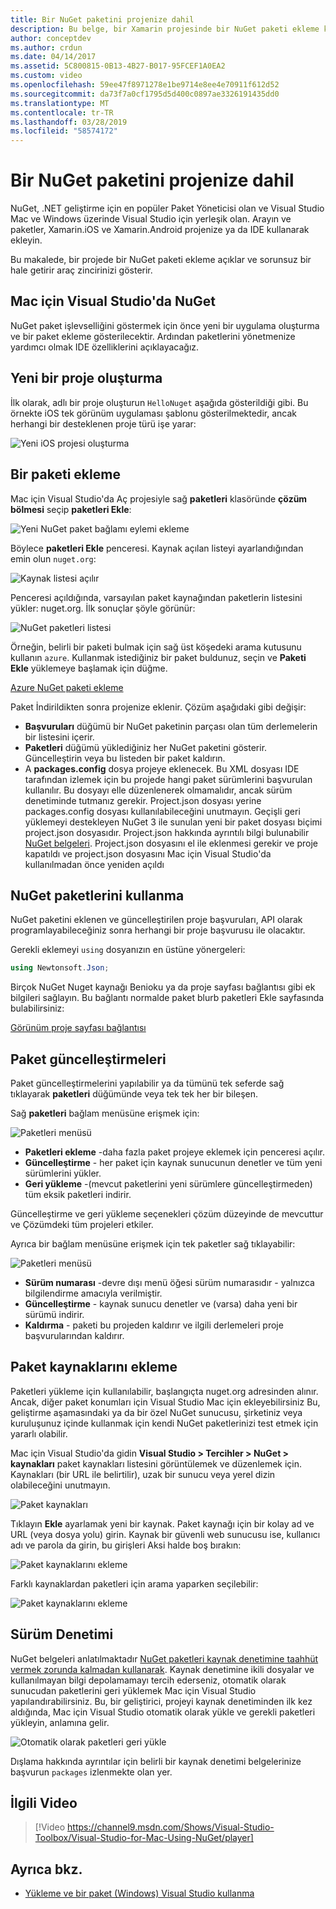 ```yaml
---
title: Bir NuGet paketini projenize dahil
description: Bu belge, bir Xamarin projesinde bir NuGet paketi ekleme kapsar. Bulma ve bir paket indiriliyor, aynı zamanda aracılığıyla IDE tümleştirme özellikleri ile tanışın size yol gösterir.
author: conceptdev
ms.author: crdun
ms.date: 04/14/2017
ms.assetid: 5C800815-0B13-4B27-B017-95FCEF1A0EA2
ms.custom: video
ms.openlocfilehash: 59ee47f8971278e1be9714e8ee4e70911f612d52
ms.sourcegitcommit: da73f7a0cf1795d5d400c0897ae3326191435dd0
ms.translationtype: MT
ms.contentlocale: tr-TR
ms.lasthandoff: 03/28/2019
ms.locfileid: "58574172"
---
```

# <a name="include-a-nuget-package-in-your-project"></a>Bir NuGet paketini projenize dahil

NuGet, .NET geliştirme için en popüler Paket Yöneticisi olan ve Visual Studio Mac ve Windows üzerinde Visual Studio için yerleşik olan. Arayın ve paketler, Xamarin.iOS ve Xamarin.Android projenize ya da IDE kullanarak ekleyin.

Bu makalede, bir projede bir NuGet paketi ekleme açıklar ve sorunsuz bir hale getirir araç zincirinizi gösterir.

## <a name="nuget-in-visual-studio-for-mac"></a>Mac için Visual Studio'da NuGet

NuGet paket işlevselliğini göstermek için önce yeni bir uygulama oluşturma ve bir paket ekleme gösterilecektir. Ardından paketlerini yönetmenize yardımcı olmak IDE özelliklerini açıklayacağız.

## <a name="create-a-new-project"></a>Yeni bir proje oluşturma

İlk olarak, adlı bir proje oluşturun `HelloNuget` aşağıda gösterildiği gibi. Bu örnekte iOS tek görünüm uygulaması şablonu gösterilmektedir, ancak herhangi bir desteklenen proje türü işe yarar:

![Yeni iOS projesi oluşturma](media/nuget-walkthrough-NewProject.png)

## <a name="adding-a-package"></a>Bir paketi ekleme

Mac için Visual Studio'da Aç projesiyle sağ **paketleri** klasöründe **çözüm bölmesi** seçip **paketleri Ekle**:

![Yeni NuGet paket bağlamı eylemi ekleme](media/nuget-walkthrough-PackagesMenu.png)

Böylece **paketleri Ekle** penceresi. Kaynak açılan listeyi ayarlandığından emin olun `nuget.org`:

![Kaynak listesi açılır](media/nuget-walkthrough-Source.png)

Penceresi açıldığında, varsayılan paket kaynağından paketlerin listesini yükler: nuget.org. İlk sonuçlar şöyle görünür:

![NuGet paketleri listesi](media/nuget-walkthrough-AddPackages1.png)

Örneğin, belirli bir paketi bulmak için sağ üst köşedeki arama kutusunu kullanın `azure`. Kullanmak istediğiniz bir paket buldunuz, seçin ve **Paketi Ekle** yüklemeye başlamak için düğme.

[Azure NuGet paketi ekleme](media/nuget-walkthrough-AddPackages2.png)

Paket İndirildikten sonra projenize eklenir. Çözüm aşağıdaki gibi değişir:

* **Başvuruları** düğümü bir NuGet paketinin parçası olan tüm derlemelerin bir listesini içerir.
* **Paketleri** düğümü yüklediğiniz her NuGet paketini gösterir. Güncelleştirin veya bu listeden bir paket kaldırın.
* A **packages.config** dosya projeye eklenecek. Bu XML dosyası IDE tarafından izlemek için bu projede hangi paket sürümlerini başvurulan kullanılır. Bu dosyayı elle düzenlenerek olmamalıdır, ancak sürüm denetiminde tutmanız gerekir. Project.json dosyası yerine packages.config dosyası kullanılabileceğini unutmayın. Geçişli geri yüklemeyi destekleyen NuGet 3 ile sunulan yeni bir paket dosyası biçimi project.json dosyasıdır. Project.json hakkında ayrıntılı bilgi bulunabilir [NuGet belgeleri](http://docs.microsoft.com/NuGet/Schema/Project-Json). Project.json dosyasını el ile eklenmesi gerekir ve proje kapatıldı ve project.json dosyasını Mac için Visual Studio'da kullanılmadan önce yeniden açıldı

## <a name="using-nuget-packages"></a>NuGet paketlerini kullanma

NuGet paketini eklenen ve güncelleştirilen proje başvuruları, API olarak programlayabileceğiniz sonra herhangi bir proje başvurusu ile olacaktır.

Gerekli eklemeyi `using` dosyanızın en üstüne yönergeleri:

```csharp
using Newtonsoft.Json;
```

Birçok NuGet Nuget kaynağı Benioku ya da proje sayfası bağlantısı gibi ek bilgileri sağlayın. Bu bağlantı normalde paket blurb paketleri Ekle sayfasında bulabilirsiniz:

[Görünüm proje sayfası bağlantısı](media/nuget-walkthrough-project-page.png)

<a name="Package_Updates" class="injected"></a>

## <a name="package-updates"></a>Paket güncelleştirmeleri

Paket güncelleştirmelerini yapılabilir ya da tümünü tek seferde sağ tıklayarak **paketleri** düğümünde veya tek tek her bir bileşen.

Sağ **paketleri** bağlam menüsüne erişmek için:

![Paketleri menüsü](media/nuget-walkthrough-PackagesMenu.png)

*   **Paketleri ekleme** -daha fazla paket projeye eklemek için penceresi açılır.
*   **Güncelleştirme** - her paket için kaynak sunucunun denetler ve tüm yeni sürümlerini yükler.
*   **Geri yükleme** -(mevcut paketlerini yeni sürümlere güncelleştirmeden) tüm eksik paketleri indirir.

Güncelleştirme ve geri yükleme seçenekleri çözüm düzeyinde de mevcuttur ve Çözümdeki tüm projeleri etkiler.

Ayrıca bir bağlam menüsüne erişmek için tek paketler sağ tıklayabilir:

![Paketleri menüsü](media/nuget-walkthrough-PackageMenu.png)

*   **Sürüm numarası** -devre dışı menü öğesi sürüm numarasıdır - yalnızca bilgilendirme amacıyla verilmiştir.
*   **Güncelleştirme** - kaynak sunucu denetler ve (varsa) daha yeni bir sürümü indirir.
*   **Kaldırma** - paketi bu projeden kaldırır ve ilgili derlemeleri proje başvurularından kaldırır.

## <a name="adding-package-sources"></a>Paket kaynaklarını ekleme

Paketleri yükleme için kullanılabilir, başlangıçta nuget.org adresinden alınır. Ancak, diğer paket konumları için Visual Studio Mac için ekleyebilirsiniz Bu, geliştirme aşamasındaki ya da bir özel NuGet sunucusu, şirketiniz veya kuruluşunuz içinde kullanmak için kendi NuGet paketlerinizi test etmek için yararlı olabilir.

Mac için Visual Studio'da gidin **Visual Studio > Tercihler > NuGet > kaynakları** paket kaynakları listesini görüntülemek ve düzenlemek için. Kaynakları (bir URL ile belirtilir), uzak bir sunucu veya yerel dizin olabileceğini unutmayın.

![Paket kaynakları](media/nuget-walkthrough-PackageSource.png)

Tıklayın **Ekle** ayarlamak yeni bir kaynak. Paket kaynağı için bir kolay ad ve URL (veya dosya yolu) girin. Kaynak bir güvenli web sunucusu ise, kullanıcı adı ve parola da girin, bu girişleri Aksi halde boş bırakın:

![Paket kaynaklarını ekleme](media/nuget-walkthrough-PackageSource2.png)

Farklı kaynaklardan paketleri için arama yaparken seçilebilir:

![Paket kaynaklarını ekleme](media/nuget-walkthrough-PackageSource3.png)

## <a name="version-control"></a>Sürüm Denetimi

NuGet belgeleri anlatılmaktadır [NuGet paketleri kaynak denetimine taahhüt vermek zorunda kalmadan kullanarak](/nuget/consume-packages/packages-and-source-control). Kaynak denetimine ikili dosyalar ve kullanılmayan bilgi depolamamayı tercih ederseniz, otomatik olarak sunucudan paketlerini geri yüklemek Mac için Visual Studio yapılandırabilirsiniz. Bu, bir geliştirici, projeyi kaynak denetiminden ilk kez aldığında, Mac için Visual Studio otomatik olarak yükle ve gerekli paketleri yükleyin, anlamına gelir.

![Otomatik olarak paketleri geri yükle](media/nuget-walkthrough-AutoRestore.png)

Dışlama hakkında ayrıntılar için belirli bir kaynak denetimi belgelerinize başvurun `packages` izlenmekte olan yer.

## <a name="related-video"></a>İlgili Video

> [!Video https://channel9.msdn.com/Shows/Visual-Studio-Toolbox/Visual-Studio-for-Mac-Using-NuGet/player]

## <a name="see-also"></a>Ayrıca bkz.

* [Yükleme ve bir paket (Windows) Visual Studio kullanma](/nuget/quickstart/install-and-use-a-package-in-visual-studio)
